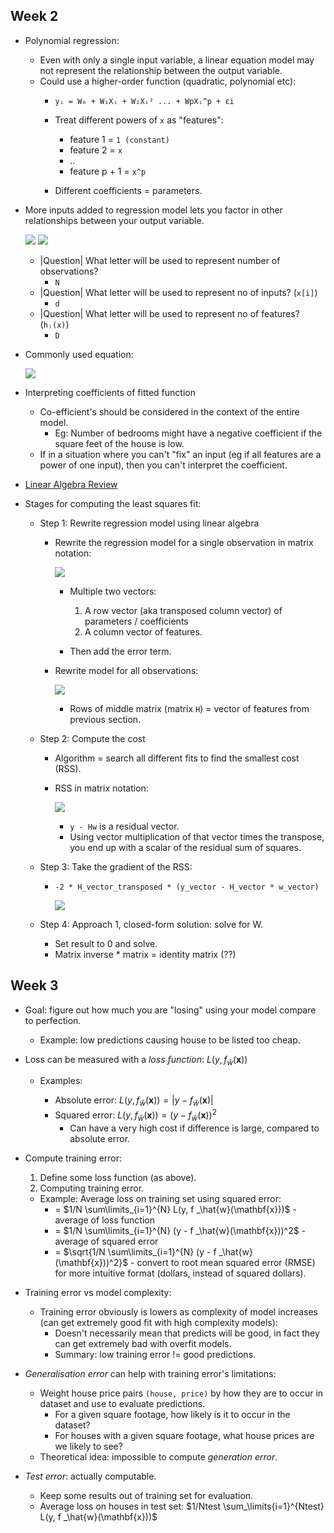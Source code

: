 ## Week 2

* Polynomial regression:

  * Even with only a single input variable, a linear equation model may not represent the relationship between the output variable.
  * Could use a higher-order function (quadratic, polynomial etc):
    * ``yᵢ = W₀ + W₁Xᵢ + W₂Xᵢ² ... + WpXᵢ^p + εi``

    * Treat different powers of ``x`` as "features":

      * feature 1 = ``1 (constant)``
      * feature 2 = ``x``
      * ..
      * feature p + 1 = ``x^p``

    * Different coefficients = parameters.

* More inputs added to regression model lets you factor in other relationships between your output variable.

  <img src="./images/general-notation.png"></img>
  <img src="./images/more-notation.png"></img>

  * |Question| What letter will be used to represent number of observations?
    * ``N``
  * |Question| What letter will be used to represent no of inputs? (``x[i]``)
    * ``d``
  * |Question| What letter will be used to represent no of features? (``hⱼ(x)``)
     * ``D``

* Commonly used equation:

  <img src="./images/commonly-used-equation.png"></img>

* Interpreting coefficients of fitted function
  * Co-efficient's should be considered in the context of the entire model.
    * Eg: Number of bedrooms might have a negative coefficient if the square feet of the house is low.
  * If in a situation where you can't "fix" an input (eg if all features are a power of one input), then you can't interpret the coefficient.

* [Linear Algebra Review](linear-algebra.md)

* Stages for computing the least squares fit:

  * Step 1: Rewrite regression model using linear algebra

    * Rewrite the regression model for a single observation in matrix notation:

      <img src="./images/rewrite-matrix-notation.png"></img>
    
      * Multiple two vectors:

        1. A row vector (aka transposed column vector) of parameters / coefficients
        2. A column vector of features.

      * Then add the error term.

    * Rewrite model for all observations:

      <img src="./images/matrix-notation-all-observations.png"></img>

        * Rows of middle matrix (matrix ``H``) = vector of features from previous section.

  * Step 2: Compute the cost

    * Algorithm = search all different fits to find the smallest cost (RSS). 
    * RSS in matrix notation:
      
      <img src="./images/rss-matrix-notation.png"></img>
      
      * ``y - Hw`` is a residual vector.
      * Using vector multiplication of that vector times the transpose, you end up with a scalar of the residual sum of squares.

  * Step 3: Take the gradient of the RSS:

    * ``-2 * H_vector_transposed * (y_vector - H_vector * w_vector)``

      <img src="./images/gradient-of-RSS-notes.png"></img>

  * Step 4: Approach 1, closed-form solution: solve for W.

    * Set result to 0 and solve.
    * Matrix inverse * matrix = identity matrix (??)

## Week 3

* Goal: figure out how much you are "losing" using your model compare to perfection.

  * Example: low predictions causing house to be listed too cheap.

* Loss can be measured with a *loss function*: $L(y, f _\hat{w}(\mathbf{x}))$

  * Examples:

     * Absolute error:  $L(y, f _\hat{w}(\mathbf{x})) = |y - f _\hat{w}(\mathbf{x})|$
     * Squared error: $L(y, f _\hat{w}(\mathbf{x})) = (y - f _\hat{w}(\mathbf{x}))^2$
       * Can have a very high cost if difference is large, compared to absolute error.

* Compute training error:

  1. Define some loss function (as above).
  2. Computing training error.
    * Example: Average loss on training set using squared error: 
        * = $1/N \sum\limits_{i=1}^{N} L(y, f _\hat{w}(\mathbf{x}))$ - average of loss function
        * = $1/N \sum\limits_{i=1}^{N} (y - f _\hat{w}(\mathbf{x}))^2$ - average of squared error
        * = $\sqrt{1/N \sum\limits_{i=1}^{N} (y - f _\hat{w}(\mathbf{x}))^2}$ - convert to root mean squared error (RMSE) for more intuitive format (dollars, instead of squared dollars).

* Training error vs model complexity:

  * Training error obviously is lowers as complexity of model increases (can get extremely good fit with high complexity models):
    * Doesn't necessarily mean that predicts will be good, in fact they can get extremely bad with overfit models.
     * Summary:  low training error != good predictions.

* *Generalisation error* can help with training error's limitations:
  * Weight house price pairs ``(house, price)`` by how they are to occur in dataset and use to evaluate predictions.
    *  For a given square footage, how likely is it to occur in the dataset?
    * For houses with a given square footage, what house prices are we likely to see? 
  * Theoretical idea: impossible to compute *generation error*.

* *Test error*: actually computable.
  * Keep some results out of training set for evaluation.
  * Average loss on houses in test set: $1/Ntest \sum_\limits{i=1}^{Ntest} L(y, f _\hat{w}(\mathbf{x}))$
